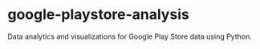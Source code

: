 # google-playstore-analysis
Data analytics and visualizations for Google Play Store data using Python.
